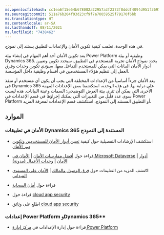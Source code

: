 ```yaml
---
ms.openlocfilehash: cc1ea6f15e54b678002a22957a3f2373f8dddf4094d951f3697055b088da7b79
ms.sourcegitcommit: 511a76b204f93d23cf9f7a70059525f79170f6bb
ms.translationtype: HT
ms.contentlocale: ar-SA
ms.lasthandoff: 08/11/2021
ms.locfileid: "7438462"
---
```

في هذه الوحدة، تعلمت كيفية تكوين الأمان والإعدادات لتطبيق يستند إلى نموذج.

يعد تكوين الأمان أحد أهم المهام في إنشاء بيئة Power Platform وظيفية أو بيئة Dynamics 365. يحدد نموذج الأمان تجربة المستخدم في التطبيق. سيحدد تكوين وتعيين أدوار الأمان البيانات التي يمكن للمستخدم التفاعل معها. سيؤدي تكوين وحدات وفرق العمل إلى تنظيم هؤلاء المستخدمين في أقسام وظيفية داخل المؤسسة.

يعد الأمان جزءاً أساسياً من الإعدادات المختلفة التي يجب أن يكون أي مستخدم أو منفذ في Dynamics 365 على دراية بها. في هذه الوحدة، استكشفنا بعض الإعدادات المهمة الأخرى التي يمكن أن تثري بيئة العرض التوضيحي: السمات وعينة البيانات. هذه ليست سوى عدد قليل من التغييرات التي يمكنك إجراؤها في قسم الإعدادات في Power Platform أو التطبيق المستند إلى النموذج. استكشف قسم الإعدادات لمعرفة المزيد.

## <a name="resources"></a>الموارد

### <a name="security-in-dynamics-365-model-driven-apps"></a>الأمان في تطبيقات Dynamics 365 المستندة إلى النموذج

-   استكشف الإرشادات التفصيلية حول كيفية [تعيين أدوار الأمان للمستخدمين وتكوين دور الأمان](https://docs.microsoft.com/power-platform/admin/database-security)

-   قراءة حول [أفضل ممارسات الأمان](https://docs.microsoft.com/dynamics365/customerengagement/on-premises/deploy/security-best-practices-for-microsoft-dynamics-365)
    | [الأمان في Microsoft Dataverse](https://docs.microsoft.com/power-platform/admin/wp-security) |
    [أدوار الأمان](https://docs.microsoft.com/power-platform/admin/security-roles-privileges)
    | [وحدات الأعمال (مدونة)](https://community.dynamics.com/crm/b/sandeepmishracrmblog/posts/business-units)

-   اكتشف المزيد من التعليمات حول [فِرق الوصول والمالك](https://docs.microsoft.com/dynamics365/customerengagement/on-premises/developer/use-access-teams-owner-teams-collaborate-share-information)
    | [الأمان على المستوى الميداني](https://docs.microsoft.com/dynamics365/customerengagement/on-premises/developer/security-dev/use-field-security-control-access-field-values)

-   قراءة حول [أمان السحابة](https://azure.microsoft.com/product-categories/security/)

-   قراءة حول [cloud app security](https://www.microsoft.com/microsoft-365/enterprise-mobility-security/cloud-app-security)

-   اطلع على [وثائق cloud app security](https://docs.microsoft.com/cloud-app-security/what-is-cloud-app-security)

### <a name="power-platform-and-dynamics-365-settings"></a>إعدادات Power Platform وDynamics 365**

-   قراءة حول إدارة الإعدادات في [مركز إدارة Power Platform](https://docs.microsoft.com/power-platform/admin/admin-settings)
